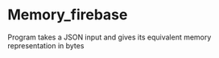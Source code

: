 # Memory_firebase
Program takes a JSON input and gives its equivalent memory representation in bytes
